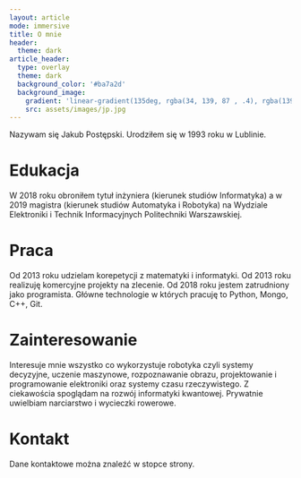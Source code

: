 ```yaml
---
layout: article
mode: immersive
title: O mnie
header:
  theme: dark
article_header:
  type: overlay
  theme: dark
  background_color: '#ba7a2d'
  background_image:
    gradient: 'linear-gradient(135deg, rgba(34, 139, 87 , .4), rgba(139, 34, 139, .4))'
    src: assets/images/jp.jpg
---
```


Nazywam się Jakub Postępski. Urodziłem się w 1993 roku w Lublinie.

# Edukacja

W 2018 roku obroniłem tytuł inżyniera (kierunek studiów Informatyka) a w 2019 magistra (kierunek studiów Automatyka i Robotyka) na Wydziale Elektroniki i Technik Informacyjnych Politechniki Warszawskiej. 

# Praca

Od 2013 roku udzielam korepetycji z matematyki i informatyki. Od 2013 roku realizuję komercyjne projekty na zlecenie. Od 2018 roku jestem zatrudniony jako programista. Główne technologie w których pracuję to Python, Mongo, C++, Git.  

# Zainteresowanie
Interesuje mnie wszystko co wykorzystuje robotyka czyli systemy decyzyjne, uczenie maszynowe, rozpoznawanie obrazu, projektowanie i programowanie elektroniki oraz systemy czasu rzeczywistego. Z ciekawościa spoglądam na rozwój informatyki kwantowej. Prywatnie uwielbiam narciarstwo i wycieczki rowerowe.

# Kontakt
Dane kontaktowe można znaleźć w stopce strony.
